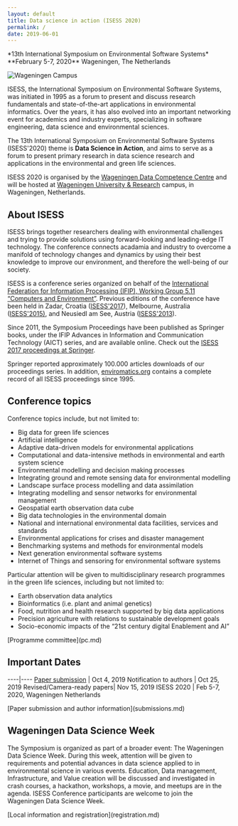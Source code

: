 ```yaml
---
layout: default
title: Data science in action (ISESS 2020)
permalink: /
date: 2019-06-01
---
```

<p class="message" markdown="1">
*13th International Symposium on Environmental Software Systems*  
**February 5-7, 2020**  
Wageningen, The Netherlands  
</p>

![Wageningen Campus](https://www.wur.nl/upload_mm/8/d/e/9c47ca78-fafb-4509-b44d-471b1582fbec_wageningen_university_campus_980x305_862381c8_980x305.jpg)


ISESS, the International Symposium on Environmental Software Systems, was initiated in 1995 as a forum to present and discuss research fundamentals and state-of-the-art applications in environmental informatics. 
Over the years, it has also evolved into an important networking event for academics and industry experts, specializing in software engineering, data science and environmental sciences.


The 13th International Symposium on Environmental Software Systems (ISESS'2020) theme is **Data Science in Action**, and 
aims to serve as a forum to present primary research in data science research and applications in the environmental and green life sciences. 

ISESS 2020 is organised by the [Wageningen Data Competence Centre](https://www.wur.nl/en/Value-Creation-Cooperation/WDCC.htm) and will be hosted at [Wageningen University & Research](http://www.wur.nl) campus, in Wageningen, Netherlands.


## About ISESS

ISESS brings together researchers dealing with environmental challenges and trying to provide solutions using forward-looking and leading-edge IT technology. The conference connects acadamia and industry to overcome a manifold of technology changes and dynamics by using their best knowledge to improve our environment, and therefore the well-being of our society.

ISESS is a conference series organized on behalf of the [International Federation for Information Processing (IFIP), Working Group 5.11 “Computers and Environment”](http://www.ifip.org).
Previous editions of the conference have been held in 
Zadar, Croatia ([ISESS'2017](isess2017/)), 
Melbourne, Australia ([ISESS'2015)](https://link.springer.com/book/10.1007%2F978-3-319-15994-2), and 
Neusiedl am See, Austria ([ISESS'2013](isess2013/)).

Since 2011, the Symposium Proceedings have been published as Springer books, under the IFIP Advances in Information and Communication Technology (AICT) series, and are available online.
Check out the [ISESS 2017 proceedings at Springer](https://link.springer.com/book/10.1007%2F978-3-319-89935-0). 

Springer reported approximately 100.000 articles downloads of our proceedings series. In addition, [enviromatics.org](http://www.enviromatics.org) contains a complete record of all ISESS proceedings since 1995.

## Conference topics

Conference topics include, but not limited to:

- Big data for green life sciences
- Artificial intelligence 
- Adaptive data-driven models for environmental applications
- Computational and data-intensive methods in environmental and earth system science
- Environmental modelling and decision making processes
- Integrating ground and remote sensing data for environmental modelling
- Landscape surface process modelling and data assimilation
- Integrating modelling and sensor networks for environmental management
- Geospatial earth observation data cube
- Big data technologies in the environmental domain
- National and international environmental data facilities, services and standards
- Environmental applications for crises and disaster management
- Benchmarking systems and methods for environmental models
- Next generation environmental software systems 
- Internet of Things and sensoring for environmental software systems

Particular attention will be given to multidisciplinary research programmes in the green life sciences, including but not limited to:

-	Earth observation data analytics
-	Bioinformatics (i.e. plant and animal genetics) 
-	Food, nutrition and health research supported by big data applications
-	Precision agriculture with relations to sustainable development goals
-	Socio-economic impacts of the “21st century digital Enablement and AI”

<p class="message" markdown="1">
[Programme committee](pc.md)
</p>

## Important Dates



----|----
[Paper submission](submissions.md) | Oct 4, 2019
Notification to authors | Oct 25, 2019
Revised/Camera-ready papers| Nov 15, 2019
ISESS 2020 | Feb 5-7, 2020, Wageningen Netherlands


<p class="message" markdown="1">
[Paper submission and author information](submissions.md)
</p>


## Wageningen Data Science Week

The Symposium is organized as part of a broader event: The Wageningen Data Science Week. During this week, attention will be given to requirements and potential advances in data science applied to in environmental science in various events. Education, Data management, Infrastructure, and Value creation will be discussed and investigated in crash courses, a hackathon, workshops, a movie, and meetups are in the agenda. ISESS Conference participants are welcome to join the Wageningen Data Science Week.

<p class="message" markdown="1">
[Local information and registration](registration.md)
</p>

